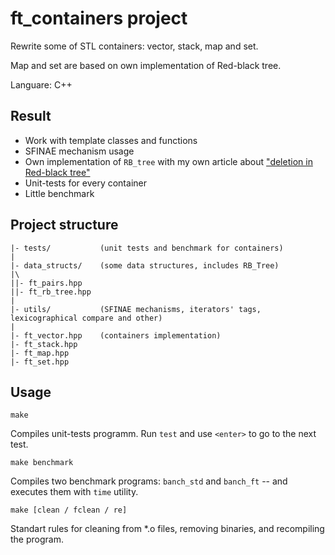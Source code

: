 # ft_containers project

  Rewrite some of STL containers: vector, stack, map and set. 

  Map and set are based on own implementation of Red-black tree.

  Languare: C++

## Result
* Work with template classes and functions
* SFINAE mechanism usage
* Own implementation of `RB_tree` with my own article about ["deletion in Red-black tree"](https://habr.com/ru/post/573502/)
* Unit-tests for every container
* Little benchmark

## Project structure

```
|- tests/           (unit tests and benchmark for containers)
|
|- data_structs/    (some data structures, includes RB_Tree)
|\
||- ft_pairs.hpp
||- ft_rb_tree.hpp
|
|- utils/           (SFINAE mechanisms, iterators' tags, lexicographical compare and other)
|
|- ft_vector.hpp    (containers implementation)
|- ft_stack.hpp
|- ft_map.hpp
|- ft_set.hpp

```

## Usage

```
make
```
Compiles unit-tests programm. Run `test` and use `<enter>` to go to the next test.

```
make benchmark
```
Compiles two benchmark programs: `banch_std` and `banch_ft` -- and executes them with `time` utility.

```
make [clean / fclean / re]
```
Standart rules for cleaning from \*.o files, removing binaries, and recompiling the program.
